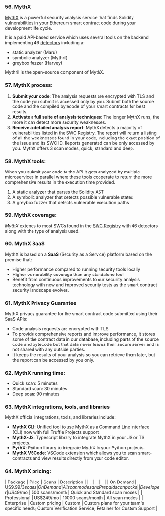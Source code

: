 ### 56. MythX

[MythX](https://mythx.io/) is a powerful security analysis service that finds Solidity vulnerabilities in your Ethereum smart contract code during your development life cycle.

It is a paid API-based service which uses several tools on the backend implementing 46 [detectors](https://mythx.io/detectors/) including a:
- static analyzer (Maru)
- symbolic analyzer (Mythril)
- greybox fuzzer (Harvey)

Mythril is the open-source component of MythX.

### 57. MythX process:

1. **Submit your code**: The analysis requests are encrypted with TLS and the code you submit is accessed only by you. Submit both the source code and the compiled bytecode of your smart contracts for best results.
2. **Activate a full suite of analysis techniques**: The longer MythX runs, the more it can detect more security weaknesses.
3. **Receive a detailed analysis report**: MythX detects a majority of vulnerabilities listed in the SWC Registry. The report will return a listing of all the weaknesses found in your code, including the exact position of the issue and its SWC ID. Reports generated can be only accessed by you. MythX offers 3 scan modes, quick, standard and deep.

### 58. MythX tools:

When you submit your code to the API it gets analyzed by multiple microservices in parallel where these tools cooperate to return the more comprehensive results in the execution time provided.
1. A static analyzer that parses the Solidity AST
2. A symbolic analyzer that detects possible vulnerable states
3. A greybox fuzzer that detects vulnerable execution paths

### 59. MythX coverage:

*MythX* extends to most SWCs found in the [SWC Registry](https://swcregistry.io/) with 46 detectors along with the type of analysis used.

### 60. MythX SaaS

MythX is based on a **SaaS** (Security as a Service) platform based on the premise that:
- Higher performance compared to running security tools locally
- Higher vulnerability coverage than any standalone tool
- Benefit from continuous improvements to our security analysis technology with new and improved security tests as the smart contract security landscape evolves.

### 61. MythX Privacy Guarantee

MythX privacy guarantee for the smart contract code submitted using their SaaS APIs:
- Code analysis requests are encrypted with TLS
- To provide comprehensive reports and improve performance, it stores some of the contract data in our database, including parts of the source code and bytecode but that data never leaves their secure server and is not shared with any outside parties.
- It keeps the results of your analysis so you can retrieve them later, but the report can be accessed by you only.

### 62. MythX running time:

- Quick scan: 5 minutes
- Standard scan: 30 minutes
- Deep scan: 90 minutes

### 63. MythX integrations, tools, and libraries

MythX official integrations, tools, and libraries include:
- **MythX CLI**: Unified tool to use MythX as a Command Line Interface (CLI) now with full Truffle Projects support.
- **MythX-JS**: Typescript library to integrate MythX in your JS or TS projects.
- **PythX**: Python library to integrate MythX in your Python projects.
- **MythX VSCode**: VSCode extension which allows you to scan smart-contracts and view results directly from your code editor.

### 64. MythX pricing:

| Package | Price | Scans | Description |
| - | - | - |
| On Demand | US$9.99/3 scans | On Demand | All scan modes and Prepaid scan packs |
| Developer | US$49/mo | 500 scans/month | Quick and Standard scan modes |
| Professional | US$249/mo | 10000 scans/month | All scan modes |
| Enterprise | Custom pricing | Custom | Custom plans for your team's specific needs; Custom Verification Service; Retainer for Custom Support |
